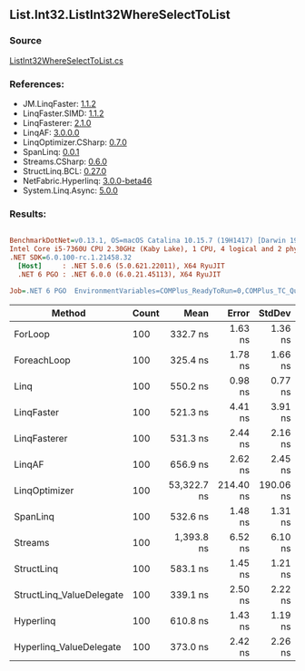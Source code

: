 ﻿## List.Int32.ListInt32WhereSelectToList

### Source
[ListInt32WhereSelectToList.cs](../LinqBenchmarks/List/Int32/ListInt32WhereSelectToList.cs)

### References:
- JM.LinqFaster: [1.1.2](https://www.nuget.org/packages/JM.LinqFaster/1.1.2)
- LinqFaster.SIMD: [1.1.2](https://www.nuget.org/packages/LinqFaster.SIMD/1.0.3)
- LinqFasterer: [2.1.0](https://www.nuget.org/packages/LinqFasterer/2.1.0)
- LinqAF: [3.0.0.0](https://www.nuget.org/packages/LinqAF/3.0.0.0)
- LinqOptimizer.CSharp: [0.7.0](https://www.nuget.org/packages/LinqOptimizer.CSharp/0.7.0)
- SpanLinq: [0.0.1](https://www.nuget.org/packages/SpanLinq/0.0.1)
- Streams.CSharp: [0.6.0](https://www.nuget.org/packages/Streams.CSharp/0.6.0)
- StructLinq.BCL: [0.27.0](https://www.nuget.org/packages/StructLinq/0.27.0)
- NetFabric.Hyperlinq: [3.0.0-beta46](https://www.nuget.org/packages/NetFabric.Hyperlinq/3.0.0-beta46)
- System.Linq.Async: [5.0.0](https://www.nuget.org/packages/System.Linq.Async/5.0.0)

### Results:
``` ini

BenchmarkDotNet=v0.13.1, OS=macOS Catalina 10.15.7 (19H1417) [Darwin 19.6.0]
Intel Core i5-7360U CPU 2.30GHz (Kaby Lake), 1 CPU, 4 logical and 2 physical cores
.NET SDK=6.0.100-rc.1.21458.32
  [Host]     : .NET 5.0.6 (5.0.621.22011), X64 RyuJIT
  .NET 6 PGO : .NET 6.0.0 (6.0.21.45113), X64 RyuJIT

Job=.NET 6 PGO  EnvironmentVariables=COMPlus_ReadyToRun=0,COMPlus_TC_QuickJitForLoops=1,COMPlus_TieredPGO=1  Runtime=.NET 6.0  

```
|                   Method | Count |        Mean |     Error |    StdDev |          Ratio | RatioSD |   Gen 0 | Allocated |
|------------------------- |------ |------------:|----------:|----------:|---------------:|--------:|--------:|----------:|
|                  ForLoop |   100 |    332.7 ns |   1.63 ns |   1.36 ns |       baseline |         |  0.3095 |     648 B |
|              ForeachLoop |   100 |    325.4 ns |   1.78 ns |   1.66 ns |   1.02x faster |   0.01x |  0.3095 |     648 B |
|                     Linq |   100 |    550.2 ns |   0.98 ns |   0.77 ns |   1.65x slower |   0.01x |  0.3824 |     800 B |
|               LinqFaster |   100 |    521.3 ns |   4.41 ns |   3.91 ns |   1.57x slower |   0.01x |  0.4396 |     920 B |
|             LinqFasterer |   100 |    531.3 ns |   2.44 ns |   2.16 ns |   1.60x slower |   0.01x |  0.5617 |   1,176 B |
|                   LinqAF |   100 |    656.9 ns |   2.62 ns |   2.45 ns |   1.97x slower |   0.01x |  0.3090 |     648 B |
|            LinqOptimizer |   100 | 53,322.7 ns | 214.40 ns | 190.06 ns | 160.30x slower |   0.88x | 15.1978 |  31,844 B |
|                 SpanLinq |   100 |    532.6 ns |   1.48 ns |   1.31 ns |   1.60x slower |   0.01x |  0.3090 |     648 B |
|                  Streams |   100 |  1,393.8 ns |   6.52 ns |   6.10 ns |   4.19x slower |   0.02x |  0.5684 |   1,192 B |
|               StructLinq |   100 |    583.1 ns |   1.45 ns |   1.21 ns |   1.75x slower |   0.01x |  0.1755 |     368 B |
| StructLinq_ValueDelegate |   100 |    339.1 ns |   2.50 ns |   2.22 ns |   1.02x slower |   0.01x |  0.1297 |     272 B |
|                Hyperlinq |   100 |    610.8 ns |   1.43 ns |   1.19 ns |   1.84x slower |   0.01x |  0.1297 |     272 B |
|  Hyperlinq_ValueDelegate |   100 |    373.0 ns |   2.42 ns |   2.26 ns |   1.12x slower |   0.01x |  0.1297 |     272 B |
